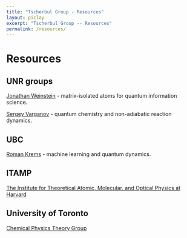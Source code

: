 ```yaml
---
title: "Tscherbul Group - Resources"
layout: piclay
excerpt: "Tscherbul Group -- Resources"
permalink: /resources/
---
```


# Resources

## UNR groups
[Jonathan Weinstein](https://weinsteinlab.org/) - matrix-isolated atoms for quantum information science.

[Sergey Varganov](https://packpages.unr.edu/svarganov) - quantum chemistry and non-adiabatic reaction dynamics.

## UBC 
[Roman Krems](https://www.chem.ubc.ca/roman-krems) - machine learning and quantum dynamics.


## ITAMP
[The Institute for Theoretical Atomic, Molecular, and Optical Physics at Harvard](https://www.cfa.harvard.edu/itamp-home)

## University of Toronto
[Chemical Physics Theory Group](https://sites.chem.utoronto.ca/cptg/)

